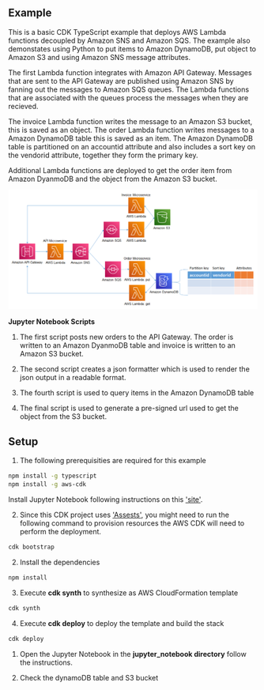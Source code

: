 ## Example
This is a basic CDK TypeScript example that deploys AWS Lambda functions decoupled by Amazon SNS and Amazon SQS. The example also demonstates using Python to put items to Amazon DynamoDB, put object to Amazon S3 and using Amazon SNS message attributes. 

The first Lambda function integrates with Amazon API Gateway. Messages that are sent to the API Gateway are published using Amazon SNS by fanning out the messages to Amazon SQS queues. The Lambda functions that are associated with the queues process the messages when they are recieved.

The invoice Lambda function writes the message to an Amazon S3 bucket, this is saved as an object. The order Lambda function writes messages to a Amazon DynamoDB table this is saved as an item. The Amazon DynamoDB table is partitioned on an accountid attribute and also includes a sort key on the vendorid attribute, together they form the primary key.

Additional Lambda functions are deployed to get the order item from Amazon DyanmoDB and the object from the Amazon S3 bucket.

![architecture](./images/architecture_1.png "Architecture")

**Jupyter Notebook Scripts**

1. The first script posts new orders to the API Gateway. The order is written to an Amazon DyanmoDB table and invoice is written to an Amazon S3 bucket.

2. The second script creates a json formatter which is used to render the json output in a readable format.

3. The fourth script is used to query items in the Amazon DynamoDB table

4. The final script is used to generate a pre-signed url used to get the object from the S3 bucket.

## Setup

1. The following prerequisities are required for this example
  
```bash
npm install -g typescript
npm install -g aws-cdk
```
Install Jupyter Notebook following instructions on this ['site'](https://jupyter.org/install).

2. Since this CDK project uses ['Assests'](https://docs.aws.amazon.com/cdk/latest/guide/assets.html), you might need to run the following command to provision resources the AWS CDK will need to perform the deployment.

```bash 
cdk bootstrap
```

2. Install the dependencies

```bash
npm install
```

3. Execute **cdk synth** to synthesize as AWS CloudFormation template

```bash
cdk synth
```

4. Execute **cdk deploy** to deploy the template and build the stack

```bash
cdk deploy
```

1. Open the Jupyter Notebook in the **jupyter_notebook directory** follow the instructions.

2. Check the dynamoDB table and S3 bucket